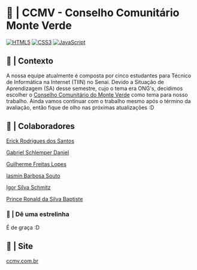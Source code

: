 # 🌄 | CCMV - Conselho Comunitário Monte Verde
[![HTML5](https://img.shields.io/badge/HTML5-E34F26?style=for-the-badge&logo=html5&logoColor=white)](https://developer.mozilla.org/en-US/docs/Web/HTML)
[![CSS3](https://img.shields.io/badge/CSS3-1572B6?style=for-the-badge&logo=css3&logoColor=white)](https://developer.mozilla.org/en-US/docs/Web/CSS)
[![JavaScript](https://img.shields.io/badge/JavaScript-F7DF1E?style=for-the-badge&logo=javascript&logoColor=black)](https://developer.mozilla.org/en-US/docs/Web/JavaScript)

## 🤝 | Contexto
A nossa equipe atualmente é composta por cinco estudantes para Técnico de Informática na Internet (TIIN) no Senai.
Devido a Situação de Aprendizagem (SA) desse semestre, cujo o tema era ONG's, decidimos escolher o [Conselho Comunitário do Monte Verde](https://maps.app.goo.gl/2x1B7VXUZ7CVikDx9) como tema para nosso trabalho.
Ainda vamos continuar com o trabalho mesmo após o término da avaliação, então fique de olho nas próximas atualizações :D

## 👥 | Colaboradores
[Erick Rodrigues dos Santos](https://github.com/Sotnaslegit)

[Gabriel Schlemper Daniel](https://github.com/Schlemper419)

[Guilherme Freitas Lopes](https://github.com/guiflopes2008)

[Iasmin Barbosa Souto](https://github.com/iasminbarb0sa1)

[Igor Silva Schmitz](https://github.com/Paadrou)

[Prince Ronald da Silva Baptiste](https://github.com/princeronald192)

### 🌟 | Dê uma estrelinha
É de graça :D

## 🛜 | Site
[ccmv.com.br](https://www.ccmv.com.br/)
